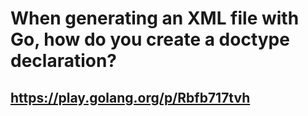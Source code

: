 # When generating an XML file with Go, how do you create a doctype declaration?

## https://play.golang.org/p/Rbfb717tvh





